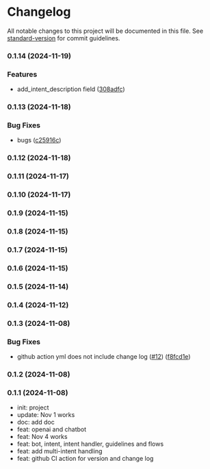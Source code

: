 # Changelog

All notable changes to this project will be documented in this file. See [standard-version](https://github.com/conventional-changelog/standard-version) for commit guidelines.

### 0.1.14 (2024-11-19)


### Features

* add_intent_description field ([308adfc](https://github.com/bobbylkchao/blueprint-dev/commit/308adfcc7eb84e0e5cc29a6f19239f1b6867856b))

### 0.1.13 (2024-11-18)


### Bug Fixes

* bugs ([c25916c](https://github.com/bobbylkchao/blueprint-dev/commit/c25916c5783a41a265bdac445fb2cc7d2c96651a))

### 0.1.12 (2024-11-18)

### 0.1.11 (2024-11-17)

### 0.1.10 (2024-11-17)

### 0.1.9 (2024-11-15)

### 0.1.8 (2024-11-15)

### 0.1.7 (2024-11-15)

### 0.1.6 (2024-11-15)

### 0.1.5 (2024-11-14)

### 0.1.4 (2024-11-12)

### 0.1.3 (2024-11-08)


### Bug Fixes

* github action yml does not include change log ([#12](https://github.com/bobbylkchao/blueprint/issues/12)) ([f8fcd1e](https://github.com/bobbylkchao/blueprint/commit/f8fcd1e36951eb7570685671e47d3f6f9ec0c0be))

### 0.1.2 (2024-11-08)

### 0.1.1 (2024-11-08)
- init: project
- update: Nov 1 works
- doc: add doc
- feat: openai and chatbot
- feat: Nov 4 works
- feat: bot, intent, intent handler, guidelines and flows
- feat: add multi-intent handling
- feat: github CI action for version and change log
